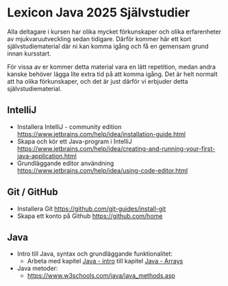 # Lexicon Java 2025 Självstudier
Alla deltagare i kursen har olika mycket förkunskaper och olika erfarenheter av mjukvaruutveckling sedan tidigare. Därför kommer här ett kort självstudiematerial där ni kan komma igång och få en gemensam grund innan kursstart.

För vissa av er kommer detta material vara en lätt repetition, medan andra kanske behöver lägga lite extra tid på att komma igång. Det är helt normalt att ha olika förkunskaper, och det är just därför vi erbjuder detta självstudiematerial.

## IntelliJ
* Installera IntelliJ - community edition https://www.jetbrains.com/help/idea/installation-guide.html
* Skapa och kör ett Java-program i IntelliJ https://www.jetbrains.com/help/idea/creating-and-running-your-first-java-application.html
* Grundläggande editor användning https://www.jetbrains.com/help/idea/using-code-editor.html

## Git / GitHub
* Installera Git https://github.com/git-guides/install-git
* Skapa ett konto på Github https://github.com/home

## Java
* Intro till Java, syntax och grundläggande funktionalitet:
  * Arbeta med kapitel [Java - intro](https://www.w3schools.com/java/java_intro.asp) till kapitel [Java - Arrays]()
* Java metoder:
  * https://www.w3schools.com/java/java_methods.asp

